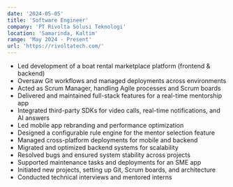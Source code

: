 ```yaml
---
date: '2024-05-05'
title: 'Software Engineer'
company: 'PT Rivolta Solusi Teknologi'
location: 'Samarinda, Kaltim'
range: 'May 2024 - Present'
url: 'https://rivoltatech.com/'
---
```


- Led development of a boat rental marketplace platform (frontend & backend)
- Oversaw Git workflows and managed deployments across environments
- Acted as Scrum Manager, handling Agile processes and Scrum boards
- Delivered and maintained full-stack features for a real-time mentorship app
- Integrated third-party SDKs for video calls, real-time notifications, and AI answers
- Led mobile app rebranding and performance optimization
- Designed a configurable rule engine for the mentor selection feature
- Managed cross-platform deployments for mobile and backend
- Migrated and optimized backend systems for scalability
- Resolved bugs and ensured system stability across projects
- Supported maintenance tasks and deployments for an SME app
- Initiated new projects, setting up Git, Scrum boards, and architecture
- Conducted technical interviews and mentored interns
